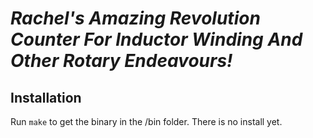 *Rachel's Amazing Revolution Counter For Inductor Winding And Other Rotary Endeavours!*
=======================================================================================


Installation
------------
Run `make` to get the binary in the /bin folder. There is no install yet.
